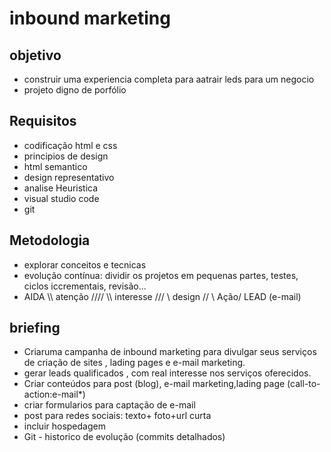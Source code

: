 # inbound marketing
## objetivo 
- construir uma experiencia completa para aatrair leds para um negocio
- projeto digno de porfólio
## Requisitos 
- codificação html e css 
- principios de design 
- html semantico 
- design representativo 
- analise  Heuristica 
- visual studio code 
- git 
##  Metodologia 
- explorar conceitos e tecnicas 
- evolução contínua: dividir os projetos em pequenas partes, testes, ciclos iccrementais, revisão...
- AIDA 
\\\\ atenção ////
  \\\ interesse ///
    \\ design //
      \ Ação/
       LEAD (e-mail)
       
 ## briefing 
 - Criaruma campanha de inbound marketing para divulgar seus serviços de criação de sites , lading pages e e-mail marketing.
 - gerar leads qualificados , com real interesse nos serviços oferecidos.
 - Criar conteúdos para post (blog), e-mail marketing,lading page (call-to-action:e-mail*)
 - criar formularios para captação de e-mail 
 - post para redes sociais: texto+ foto+url curta 
 - incluir hospedagem
 - Git - historico de evolução (commits detalhados)